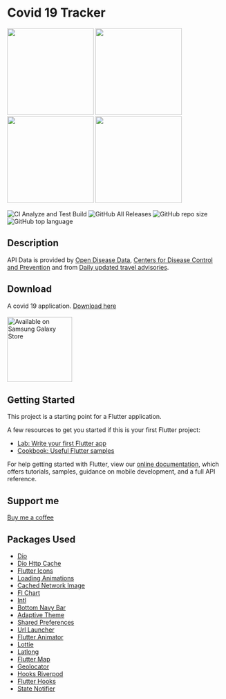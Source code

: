 # Covid 19 Tracker

<p float="left">
     <img src="img/1.jpg" width="200"/>
     <img src="img/2.jpg" width="200"/>
     <img src="img/3.jpg" width="200"/>
     <img src="img/4.jpg" width="200"/>
</p>

![CI Analyze and Test Build](https://github.com/kerrongordon/covid19/workflows/CI%20Analyze%20and%20Test%20Build/badge.svg?branch=master)
![GitHub All Releases](https://img.shields.io/github/downloads/kerrongordon/covid19/total)
![GitHub repo size](https://img.shields.io/github/repo-size/kerrongordon/covid19)
![GitHub top language](https://img.shields.io/github/languages/top/kerrongordon/covid19)

## Description

API Data is provided by [Open Disease Data](https://disease.sh/), [Centers for Disease Control and Prevention](https://www.cdc.gov/) and from [Daily updated travel advisories](https://www.travel-advisory.info/).

## Download

A covid 19 application. [Download here](https://github.com/kerrongordon/covid19/releases)
<br>
<br>
<a href="https://galaxy.store/korona19"><img src="https://img.samsungapps.com/seller/images/badges/galaxyStore/png_big/GalaxyStore_English.png?ver=1597278750000" alt="Available on Samsung Galaxy Store" width="150px"></a>

## Getting Started

This project is a starting point for a Flutter application.

A few resources to get you started if this is your first Flutter project:

- [Lab: Write your first Flutter app](https://flutter.dev/docs/get-started/codelab)
- [Cookbook: Useful Flutter samples](https://flutter.dev/docs/cookbook)

For help getting started with Flutter, view our
[online documentation](https://flutter.dev/docs), which offers tutorials,
samples, guidance on mobile development, and a full API reference.

## Support me

[Buy me a coffee](https://paypal.me/kerrongordon?locale.x=en_US)

## Packages Used

- [Dio](https://pub.dev/packages/dio)
- [Dio Http Cache](https://pub.dev/packages/dio_http_cache)
- [Flutter Icons](https://pub.dev/packages/flutter_icons)
- [Loading Animations](https://pub.dev/packages/loading_animations)
- [Cached Network Image](https://pub.dev/packages/cached_network_image)
- [Fl Chart](https://pub.dev/packages/fl_chart)
- [Intl](https://pub.dev/packages/intl)
- [Bottom Navy Bar](https://pub.dev/packages/bottom_navy_bar)
- [Adaptive Theme](https://pub.dev/packages/adaptive_theme)
- [Shared Preferences](https://pub.dev/packages/shared_preferences)
- [Url Launcher](https://pub.dev/packages/url_launcher)
- [Flutter Animator](https://pub.dev/packages/flutter_animator)
- [Lottie](https://pub.dev/packages/lottie)
- [Latlong](https://pub.dev/packages/latlong)
- [Flutter Map](https://pub.dev/packages/flutter_map)
- [Geolocator](https://pub.dev/packages/geolocator)
- [Hooks Riverpod](https://pub.dev/packages/hooks_riverpod)
- [Flutter Hooks](https://pub.dev/packages/flutter_hooks)
- [State Notifier](https://pub.dev/packages/state_notifier)
